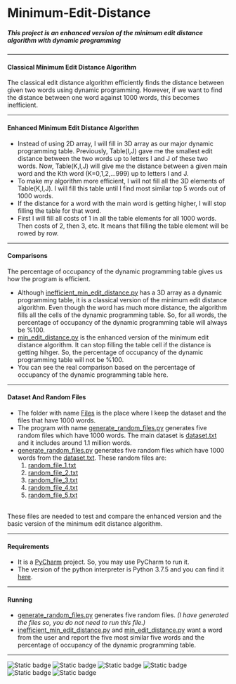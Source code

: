 # Minimum-Edit-Distance
##### This project is an enhanced version of the minimum edit distance algorithm with dynamic programming
***
#### Classical Minimum Edit Distance Algorithm 
The classical edit distance algorithm efficiently finds the distance between given two words using dynamic programming. However, if we want to find the distance between one word against 1000 words, this becomes inefficient.
***
#### Enhanced Minimum Edit Distance Algorithm 
* Instead of using 2D array, I will fill in 3D array as our major dynamic programming table. Previously, Table(I,J) gave me the smallest edit distance between the two words up to letters I and J of these two words. Now, Table(K,I,J) will give me the distance between a given main word and the Kth word (K=0,1,2,...999) up to letters I and J.
* To make my algorithm more efficient, I will not fill all the 3D elements of Table(K,I,J). I will fill this table until I find most similar top 5 words out of 1000 words.
* If the distance for a word with the main word is getting higher, I will stop filling the table for that word.
* First I will fill all costs of 1 in all the table elements for all 1000 words. Then costs of 2, then 3, etc. It means that filling the table element will be rowed by row.
***
#### Comparisons
The percentage of occupancy of the dynamic programming table gives us how the program is efficient.<br/>
* Although [inefficient_min_edit_distance.py](https://github.com/alihaydarkurban/Minimum-Edit-Distance/blob/master/inefficient_min_edit_distance.py) has a 3D array as a dynamic programming table, it is a classical version of the minimum edit distance algorithm. Even though the word has much more distance, the algorithm fills all the cells of the dynamic programming table. So, for all words, the percentage of occupancy of the dynamic programming table will always be %100.
* [min_edit_distance.py](https://github.com/alihaydarkurban/Minimum-Edit-Distance/blob/master/min_edit_distance.py) is the enhanced version of the minimum edit distance algorithm. It can stop filling the table cell if the distance is getting hihger. So, the percentage of occupancy of the dynamic programming table will not be %100. 
* You can see the real comparison based on the percentage of occupancy of the dynamic programming table here.
***
#### Dataset And Random Files
* The folder with name [Files](https://github.com/alihaydarkurban/Minimum-Edit-Distance/tree/master/Files) is the place where I keep the dataset and the files that have 1000 words.
* The program with name [generate_random_files.py](https://github.com/alihaydarkurban/Minimum-Edit-Distance/blob/master/generate_random_files.py) generates five random files which have 1000 words. The main dataset is [dataset.txt](https://github.com/alihaydarkurban/Minimum-Edit-Distance/blob/master/Files/dataset.txt) and it includes around 1.1 million words.
* [generate_random_files.py](https://github.com/alihaydarkurban/Minimum-Edit-Distance/blob/master/generate_random_files.py) generates five random files which have 1000 words from the [dataset.txt](https://github.com/alihaydarkurban/Minimum-Edit-Distance/blob/master/Files/dataset.txt). These random files are:
  1. [random_file_1.txt](https://github.com/alihaydarkurban/Minimum-Edit-Distance/blob/master/Files/random_file_1.txt)
  2. [random_file_2.txt](https://github.com/alihaydarkurban/Minimum-Edit-Distance/blob/master/Files/random_file_2.txt)
  3. [random_file_3.txt](https://github.com/alihaydarkurban/Minimum-Edit-Distance/blob/master/Files/random_file_3.txt)
  4. [random_file_4.txt](https://github.com/alihaydarkurban/Minimum-Edit-Distance/blob/master/Files/random_file_4.txt)
  5. [random_file_5.txt](https://github.com/alihaydarkurban/Minimum-Edit-Distance/blob/master/Files/random_file_5.txt)
<br/>
These files are needed to test and compare the enhanced version and the basic version of the minimum edit distance algorithm.

***
#### Requirements 
* It is a [PyCharm](https://www.jetbrains.com/pycharm/) project. So, you may use PyCharm to run it.
* The version of the python interpreter is Python 3.7.5 and you can find it [here](https://www.python.org/downloads/).
***
#### Running 
* [generate_random_files.py](https://github.com/alihaydarkurban/Minimum-Edit-Distance/blob/master/generate_random_files.py) generates five random files. _(I have generated the files so, you do not need to run this file.)_
* [inefficient_min_edit_distance.py](https://github.com/alihaydarkurban/Minimum-Edit-Distance/blob/master/inefficient_min_edit_distance.py) and [min_edit_distance.py](https://github.com/alihaydarkurban/Minimum-Edit-Distance/blob/master/min_edit_distance.py) want a word from the user and report the five most similar five words and the percentage of occupancy of the dynamic programming table.
***
![Static badge](https://img.shields.io/badge/love-coding-success.svg)
![Static badge](https://img.shields.io/badge/dynamic-programming-yellow.svg)
![Static badge](https://img.shields.io/badge/edit-distance-red.svg)
![Static badge](https://img.shields.io/badge/computer-science-blue.svg)
![Static badge](https://img.shields.io/badge/software-engineering-yellowgreen.svg)
![Static badge](https://img.shields.io/badge/python-programming-blueviolet.svg)

